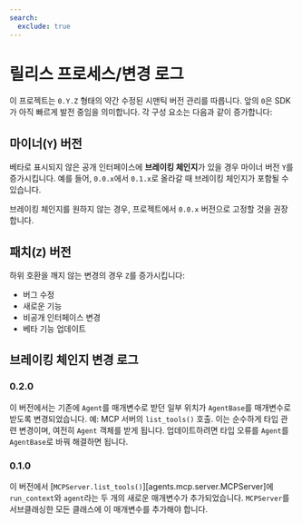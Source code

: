 ```yaml
---
search:
  exclude: true
---
```

# 릴리스 프로세스/변경 로그

이 프로젝트는 `0.Y.Z` 형태의 약간 수정된 시맨틱 버전 관리를 따릅니다. 앞의 `0`은 SDK가 아직 빠르게 발전 중임을 의미합니다. 각 구성 요소는 다음과 같이 증가합니다:

## 마이너(`Y`) 버전

베타로 표시되지 않은 공개 인터페이스에 **브레이킹 체인지**가 있을 경우 마이너 버전 `Y`를 증가시킵니다. 예를 들어, `0.0.x`에서 `0.1.x`로 올라갈 때 브레이킹 체인지가 포함될 수 있습니다.

브레이킹 체인지를 원하지 않는 경우, 프로젝트에서 `0.0.x` 버전으로 고정할 것을 권장합니다.

## 패치(`Z`) 버전

하위 호환을 깨지 않는 변경의 경우 `Z`를 증가시킵니다:

- 버그 수정
- 새로운 기능
- 비공개 인터페이스 변경
- 베타 기능 업데이트

## 브레이킹 체인지 변경 로그

### 0.2.0

이 버전에서는 기존에 `Agent`를 매개변수로 받던 일부 위치가 `AgentBase`를 매개변수로 받도록 변경되었습니다. 예: MCP 서버의 `list_tools()` 호출. 이는 순수하게 타입 관련 변경이며, 여전히 `Agent` 객체를 받게 됩니다. 업데이트하려면 타입 오류를 `Agent`를 `AgentBase`로 바꿔 해결하면 됩니다.

### 0.1.0

이 버전에서 [`MCPServer.list_tools()`][agents.mcp.server.MCPServer]에 `run_context`와 `agent`라는 두 개의 새로운 매개변수가 추가되었습니다. `MCPServer`를 서브클래싱한 모든 클래스에 이 매개변수를 추가해야 합니다.
